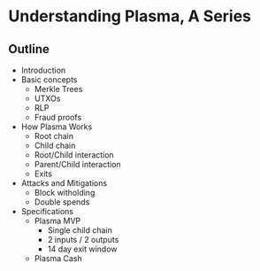 # Understanding Plasma, A Series

## Outline

- Introduction
- Basic concepts
  - Merkle Trees
  - UTXOs
  - RLP
  - Fraud proofs
- How Plasma Works
  - Root chain
  - Child chain
  - Root/Child interaction
  - Parent/Child interaction
  - Exits
- Attacks and Mitigations
  - Block witholding
  - Double spends
- Specifications
  - Plasma MVP
    - Single child chain
    - 2 inputs / 2 outputs
    - 14 day exit window
  - Plasma Cash
